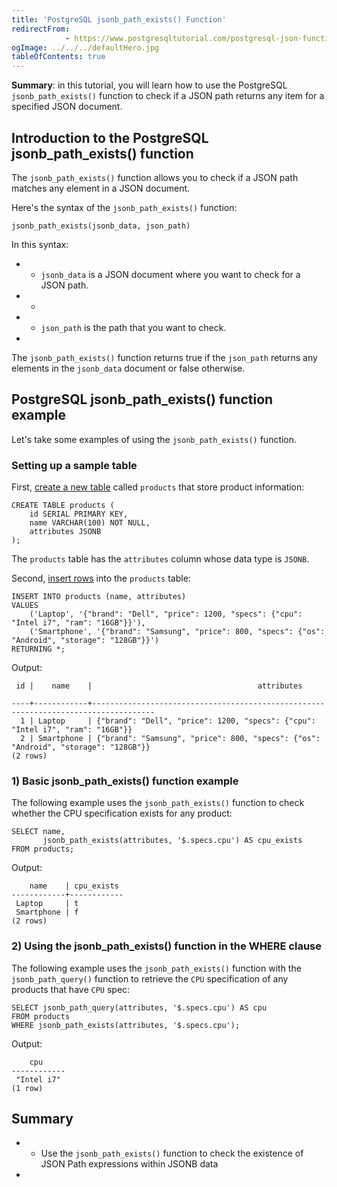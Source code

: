 ```yaml
---
title: 'PostgreSQL jsonb_path_exists() Function'
redirectFrom: 
            - https://www.postgresqltutorial.com/postgresql-json-functions/postgresql-jsonb_path_exists/
ogImage: ../../../defaultHero.jpg
tableOfContents: true
---
```


**Summary**: in this tutorial, you will learn how to use the PostgreSQL `jsonb_path_exists()` function to check if a JSON path returns any item for a specified JSON document.



## Introduction to the PostgreSQL jsonb_path_exists() function



The `jsonb_path_exists()` function allows you to check if a JSON path matches any element in a JSON document.



Here's the syntax of the `jsonb_path_exists()` function:



```
jsonb_path_exists(jsonb_data, json_path)
```



In this syntax:



- - `jsonb_data` is a JSON document where you want to check for a JSON path.
- -
- - `json_path` is the path that you want to check.
- 


The `jsonb_path_exists()` function returns true if the `json_path` returns any elements in the `jsonb_data` document or false otherwise.



## PostgreSQL jsonb_path_exists() function example



Let's take some examples of using the `jsonb_path_exists()` function.



### Setting up a sample table



First, [create a new table](https://www.postgresqltutorial.com/postgresql-tutorial/postgresql-create-table/) called `products` that store product information:



```
CREATE TABLE products (
    id SERIAL PRIMARY KEY,
    name VARCHAR(100) NOT NULL,
    attributes JSONB
);
```



The `products` table has the `attributes` column whose data type is `JSONB`.



Second, [insert rows](https://www.postgresqltutorial.com/postgresql-tutorial/postgresql-insert-multiple-rows/) into the `products` table:



```
INSERT INTO products (name, attributes)
VALUES
    ('Laptop', '{"brand": "Dell", "price": 1200, "specs": {"cpu": "Intel i7", "ram": "16GB"}}'),
    ('Smartphone', '{"brand": "Samsung", "price": 800, "specs": {"os": "Android", "storage": "128GB"}}')
RETURNING *;
```



Output:



```
 id |    name    |                                     attributes

----+------------+------------------------------------------------------------------------------------
  1 | Laptop     | {"brand": "Dell", "price": 1200, "specs": {"cpu": "Intel i7", "ram": "16GB"}}
  2 | Smartphone | {"brand": "Samsung", "price": 800, "specs": {"os": "Android", "storage": "128GB"}}
(2 rows)
```



### 1) Basic jsonb_path_exists() function example



The following example uses the `jsonb_path_exists()` function to check whether the CPU specification exists for any product:



```
SELECT name,
       jsonb_path_exists(attributes, '$.specs.cpu') AS cpu_exists
FROM products;
```



Output:



```
    name    | cpu_exists
------------+------------
 Laptop     | t
 Smartphone | f
(2 rows)
```



### 2) Using the jsonb_path_exists() function in the WHERE clause



The following example uses the `jsonb_path_exists()` function with the `jsonb_path_query()` function to retrieve the `CPU` specification of any products that have `CPU` spec:



```
SELECT jsonb_path_query(attributes, '$.specs.cpu') AS cpu
FROM products
WHERE jsonb_path_exists(attributes, '$.specs.cpu');
```



Output:



```
    cpu
------------
 "Intel i7"
(1 row)
```



## Summary



- - Use the `jsonb_path_exists()` function to check the existence of JSON Path expressions within JSONB data
- 
